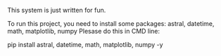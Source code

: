 This system is just written for fun.

To run this project, you need to install some packages: astral, datetime, math, matplotlib, numpy
Plesase do this in CMD line:

pip install astral, datetime, math, matplotlib, numpy -y
